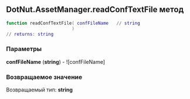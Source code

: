 ## DotNut.AssetManager.readConfTextFile метод


```lua
function readConfTextFile( confFileName   // string
                         )
// returns: string
```


### Параметры

**confFileName** (**string**) - ![confFileName]

### Возвращаемое значение

Возвращаемый тип: **string**

